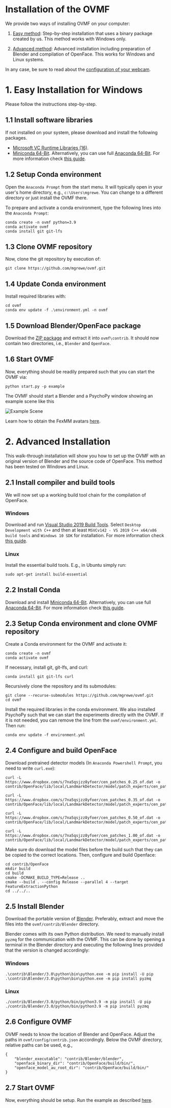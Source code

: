 # Installation of the OVMF

We provide two ways of installing OVMF on your computer:

1. [Easy method](#1-easy-installation-for-windows): Step-by-step installation that uses a binary package created by us. This method works with Windows only. 

2. [Advanced method](#2-advanced-installation): Advanced installation including preparation of Blender and compilation of OpenFace. This works for Windows and Linux systems.

In any case, be sure to read about the [configuration of your webcam](./WEBCAM.md).

# 1. Easy Installation for Windows

Please follow the instructions step-by-step.
## 1.1 Install software libraries

If not installed on your system, please download and install the following packages.

- [Microsoft VC Runtime Libraries (16)](https://aka.ms/vs/16/release/vc_redist.x64.exe).
- [Miniconda 64-Bit](https://repo.anaconda.com/miniconda/Miniconda3-latest-Windows-x86_64.exe).
Alternatively, you can use full [Anaconda 64-Bit](https://www.anaconda.com/download/). 
For more information check [this guide](https://docs.conda.io/projects/conda/en/latest/user-guide/install/index.html).


## 1.2 Setup Conda environment

Open the `Anaconda Prompt` from the start menu. It will typically open in your user's home directory, e.g., `c:\Users\mgrewe`. You can change to a different directory or just install the OVMF there. 

To prepare and activate a conda environment, type the following lines into the `Anaconda Prompt`:

    conda create -n ovmf python=3.9
    conda activate ovmf
    conda install git git-lfs

## 1.3 Clone OVMF repository

Now, clone the git repository by execution of:

    git clone https://github.com/mgrewe/ovmf.git

## 1.4 Update Conda environment

Install required libraries with:

    cd ovmf
    conda env update -f .\environment.yml -n ovmf

## 1.5 Download Blender/OpenFace package

Download the [ZIP package](https://cloud.zib.de/s/tqTmrgP9LfDqSKG/download/Blender_OpenFace_Binary_Package_1.zip) and extract it into `ovmf\contrib`. 
It should now contain two directories, i.e., `Blender`  and `OpenFace`.

## 1.6 Start OVMF

Now, everything should be readily prepared such that you can start the OVMF via:

    python start.py -p example

The OVMF should start a Blender and a PsychoPy window showing an example scene like this

![Example Scene](data/CubeFace.jpg)

Learn how to obtain the FexMM avatars [here](README.md#ovmf-avatars).

# 2. Advanced Installation

This walk-through installation will show you how to set up the OVMF with an original version of Blender and the source code of OpenFace.
This method has been tested on Windows and Linux.

## 2.1 Install compiler and build tools

We will now set up a working build tool chain for the compilation of OpenFace.

### Windows

Download and run [Visual Studio 2019 Build Tools](https://aka.ms/vs/16/release/vs_buildtools.exe). 
Select `Desktop Development with C++` and then at least `MSVCv142 - VS 2019 C++ x64/x86 build tools` and `Windows 10 SDK` for installation.
For more information check [this guide](https://wiki.python.org/moin/WindowsCompilers).

### Linux
Install the essential build tools. 
E.g., in Ubuntu simply run:

    sudo apt-get install build-essential


## 2.2 Install Conda

Download and install [Miniconda 64-Bit](https://repo.anaconda.com/miniconda/Miniconda3-latest-Windows-x86_64.exe).
Alternatively, you can use full [Anaconda 64-Bit](https://www.anaconda.com/download/). 
For more information check [this guide](https://docs.conda.io/projects/conda/en/latest/user-guide/install/index.html).


## 2.3 Setup Conda environment and clone OVMF repository

Create a Conda environment for the OVMF and activate it:

    conda create -n ovmf
    conda activate ovmf

If necessary, install git, git-lfs, and curl:

    conda install git git-lfs curl

Recursively clone the repository and its submodules:

    git clone --recurse-submodules https://github.com/mgrewe/ovmf.git
    cd ovmf

Install the required libraries in the conda environment. 
We also installed PsychoPy such that we can start the experiments directly with the OVMF. 
If it is not needed, you can remove the line from the `ovmf/environment.yml`.
Then run:

    conda env update -f environment.yml

## 2.4 Configure and build OpenFace


Download pretrained detector models (In `Anaconda Powershell Prompt`, you need to write `curl.exe`):

    curl -L https://www.dropbox.com/s/7na5qsjzz8yfoer/cen_patches_0.25_of.dat -o contrib/OpenFace/lib/local/LandmarkDetector/model/patch_experts/cen_patches_0.25_of.dat

    curl -L https://www.dropbox.com/s/7na5qsjzz8yfoer/cen_patches_0.35_of.dat -o contrib/OpenFace/lib/local/LandmarkDetector/model/patch_experts/cen_patches_0.35_of.dat

    curl -L https://www.dropbox.com/s/7na5qsjzz8yfoer/cen_patches_0.50_of.dat -o contrib/OpenFace/lib/local/LandmarkDetector/model/patch_experts/cen_patches_0.50_of.dat

    curl -L https://www.dropbox.com/s/7na5qsjzz8yfoer/cen_patches_1.00_of.dat -o contrib/OpenFace/lib/local/LandmarkDetector/model/patch_experts/cen_patches_1.00_of.dat

Make sure do download the model files before the build such that they can be copied to the correct locations.
Then, configure and build Openface:

    cd contrib/OpenFace
    mkdir build 
    cd build
    cmake -DCMAKE_BUILD_TYPE=Release ..
    cmake --build . --config Release --parallel 4 --target FeatureExtractionPython
    cd ../../..


## 2.5 Install Blender
Download the portable version of [Blender](https://www.blender.org/download/).
Preferably, extract and move the files into the `ovmf/contrib/Blender` directory.

Blender comes with its own Python distribution. 
We need to manually install `pyzmq` for the communication with the OVMF.
This can be done by opening a terminal in the Blender directory and executing the following lines provided that the version is changed accordingly:

### Windows

    .\contrib\Blender/3.0\python\bin\python.exe -m pip install -U pip
    .\contrib\Blender/3.0\python\bin\python.exe -m pip install pyzmq


### Linux

    ./contrib/Blender/3.0/python/bin/python3.9 -m pip install -U pip
    ./contrib/Blender/3.0/python/bin/python3.9 -m pip install pyzmq


## 2.6 Configure OVMF

OVMF needs to know the location of Blender and OpenFace. 
Adjust the paths in `ovmf/config/contrib.json` accordingly.
Below the OVMF directory, relative paths can be used, e.g.,

    {
        "blender_executable": "contrib/Blender/blender",
        "openface_binary_dir": "contrib/OpenFace/build/bin/",
        "openface_model_au_root_dir": "contrib/OpenFace/build/bin/"
    }


## 2.7 Start OVMF

Now, everything should be setup. Run the example as described [here](#16-start-ovmf).


